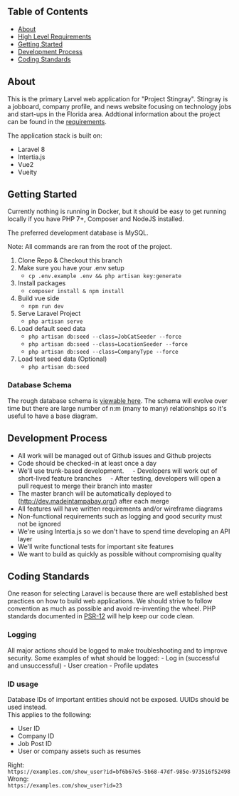 ## Table of Contents

- [About](#about)
- [High Level Requirements](./REQUIREMENTS.md)
- [Getting Started](#getting_started)
- [Development Process](#dev_process)
- [Coding Standards](#coding_standards)

## About <a name = "about"></a>
This is the primary Larvel web application for "Project Stingray".  Stingray is a jobboard, company profile, and news website focusing on technology jobs and start-ups in the Florida area. Addtional information about the project can be found in the [requirements](./REQUIREMENTS.md).

The application stack is built on:
- Laravel 8
- Intertia.js
- Vue2
- Vueity

## Getting Started <a name = "getting_started"></a>
Currently nothing is running in Docker, but it should be easy to get running locally if you have PHP 7+, Composer and NodeJS installed. 

The preferred development database is MySQL.

Note: All commands are ran from the root of the project.
1. Clone Repo & Checkout this branch
2. Make sure you have your .env setup
    * ```cp .env.example .env && php artisan key:generate```
3. Install packages
    * ```composer install & npm install```
4. Build vue side
    * ```npm run dev```
5. Serve Laravel Project
    * ```php artisan serve```
6. Load default seed data
    * ```php artisan db:seed --class=JobCatSeeder --force```
    * ```php artisan db:seed --class=LocationSeeder --force```
    * ```php artisan db:seed --class=CompanyType --force```
7. Load test seed data (Optional)
    * ```php artisan db:seed```

### Database Schema
The rough database schema is [viewable here](https://www.evernote.com/shard/s5/sh/82405885-ecee-c8b4-76c4-363a8eda0ffe/93f4a0a2a60560dfc5a1e20d3de066d6).  The schema will evolve over time but there are large number of n:m (many to many) relationships so it's useful to have a base diagram.

## Development Process <a name = "dev_process"></a>
- All work will be managed out of Github issues and Github projects
- Code should be checked-in at least once a day
- We'll use trunk-based development.
    - Developers will work out of short-lived feature branches
    - After testing, developers will open a pull request to merge their branch into master
- The master branch will be automatically deployed to (http://dev.madeintampabay.org/) after each merge
- All features will have written requirements and/or wireframe diagrams
- Non-functional requirements such as logging and good security must not be ignored
- We're using Intertia.js so we don't have to spend time developing an API layer
- We'll write functional tests for important site features
- We want to build as quickly as possible without compromising quality
## Coding Standards <a name = "coding_standards"></a>
One reason for selecting Laravel is because there are well established best practices on how to build web applications.  We should strive to follow convention as much as possible and avoid re-inventing the wheel. PHP standards documented in [PSR-12](https://www.php-fig.org/psr/psr-12/) will help keep our code clean.  

### Logging
All major actions should be logged to make troubleshooting and to improve security.  Some examples of what should be logged:
    - Log in (successful and unsuccessful)
    - User creation
    - Profile updates
### ID usage
Database IDs of important entities should not be exposed.  UUIDs should be used instead.   
This applies to the following:  
 - User ID
 - Company ID
 - Job Post ID
 - User or company assets such as resumes  

Right:  
```https://examples.com/show_user?id=bf6b67e5-5b68-47df-985e-973516f52498```  
Wrong:  
```https://examples.com/show_user?id=23```

